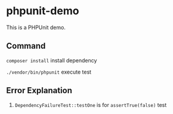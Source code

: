 # phpunit-demo
This is a PHPUnit demo.

## Command

`composer install` install dependency

`./vendor/bin/phpunit` execute test


## Error Explanation

1. `DependencyFailureTest::testOne` is for `assertTrue(false)` test

